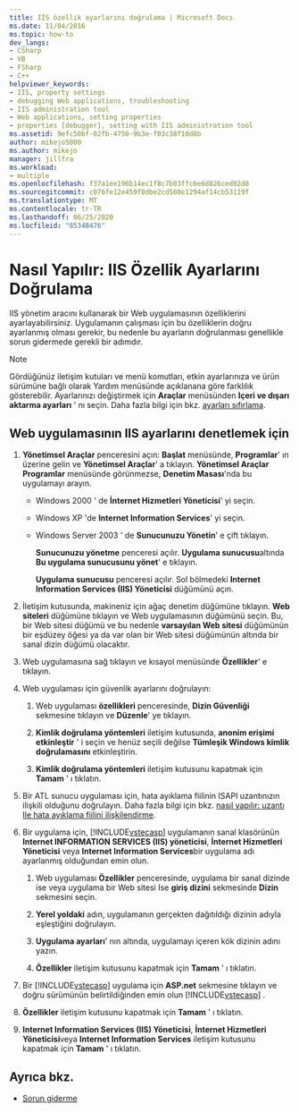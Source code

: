 ```yaml
---
title: IIS özellik ayarlarını doğrulama | Microsoft Docs
ms.date: 11/04/2016
ms.topic: how-to
dev_langs:
- CSharp
- VB
- FSharp
- C++
helpviewer_keywords:
- IIS, property settings
- debugging Web applications, troubleshooting
- IIS administration tool
- Web applications, setting properties
- properties [debugger], setting with IIS administration tool
ms.assetid: 9efc50bf-02fb-4750-9b3e-f03c38f10d8b
author: mikejo5000
ms.author: mikejo
manager: jillfra
ms.workload:
- multiple
ms.openlocfilehash: f37a1ee196b14ec1f8c7b03ffc6e6d826ced02d8
ms.sourcegitcommit: c076fe12e459f0dbe2cd508e1294af14cb53119f
ms.translationtype: MT
ms.contentlocale: tr-TR
ms.lasthandoff: 06/25/2020
ms.locfileid: "85348476"
---
```

# <a name="how-to-verify-iis-property-settings"></a>Nasıl Yapılır: IIS Özellik Ayarlarını Doğrulama

IIS yönetim aracını kullanarak bir Web uygulamasının özelliklerini ayarlayabilirsiniz. Uygulamanın çalışması için bu özelliklerin doğru ayarlanmış olması gerekir, bu nedenle bu ayarların doğrulanması genellikle sorun gidermede gerekli bir adımdır.

> [!NOTE]
> Gördüğünüz iletişim kutuları ve menü komutları, etkin ayarlarınıza ve ürün sürümüne bağlı olarak Yardım menüsünde açıklanana göre farklılık gösterebilir. Ayarlarınızı değiştirmek için **Araçlar** menüsünden **Içeri ve dışarı aktarma ayarları** ' nı seçin. Daha fazla bilgi için bkz. [ayarları sıfırlama](../ide/environment-settings.md#reset-settings).

## <a name="to-check-iis-settings-for-the-web-application"></a>Web uygulamasının IIS ayarlarını denetlemek için

1. **Yönetimsel Araçlar** penceresini açın: **Başlat** menüsünde, **Programlar**' ın üzerine gelin ve **Yönetimsel Araçlar**' a tıklayın. **Yönetimsel Araçlar** **Programlar** menüsünde görünmezse, **Denetim Masası**'nda bu uygulamayı arayın.

   - Windows 2000 ' de **İnternet Hizmetleri Yöneticisi**' yi seçin.

   - Windows XP 'de **Internet Information Services**' yi seçin.

   - Windows Server 2003 ' de **Sunucunuzu Yönetin**' e çift tıklayın.

        **Sunucunuzu yönetme** penceresi açılır. **Uygulama sunucusu**altında **Bu uygulama sunucusunu yönet**' e tıklayın.

        **Uygulama sunucusu** penceresi açılır. Sol bölmedeki **Internet Information Services (IIS) Yöneticisi** düğümünü açın.

2. İletişim kutusunda, makineniz için ağaç denetim düğümüne tıklayın. **Web siteleri** düğümüne tıklayın ve Web uygulamasının düğümünü seçin. Bu, bir Web sitesi düğümü ve bu nedenle **varsayılan Web sitesi** düğümünün bir eşdüzey öğesi ya da var olan bir Web sitesi düğümünün altında bir sanal dizin düğümü olacaktır.

3. Web uygulamasına sağ tıklayın ve kısayol menüsünde **Özellikler**' e tıklayın.

4. Web uygulaması için güvenlik ayarlarını doğrulayın:

   1. Web uygulaması **özellikleri** penceresinde, **Dizin Güvenliği** sekmesine tıklayın ve **Düzenle**' ye tıklayın.

   2. **Kimlik doğrulama yöntemleri** iletişim kutusunda, **anonim erişimi etkinleştir** ' i seçin ve henüz seçili değilse **Tümleşik Windows kimlik doğrulamasını** etkinleştirin.

   3. **Kimlik doğrulama yöntemleri** iletişim kutusunu kapatmak için **Tamam** ' ı tıklatın.

5. Bir ATL sunucu uygulaması için, hata ayıklama fiilinin ISAPI uzantınızın ilişkili olduğunu doğrulayın. Daha fazla bilgi için bkz. [nasıl yapılır: uzantı Ile hata ayıklama fiilini ilişkilendirme](https://msdn.microsoft.com/library/50d261d3-4bd4-41c0-b44e-3591086f121e).

6. Bir uygulama için, [!INCLUDE[vstecasp](../code-quality/includes/vstecasp_md.md)] uygulamanın sanal klasörünün **Internet INFORMATION SERVICES (IIS) yöneticisi**, **İnternet Hizmetleri Yöneticisi** veya **Internet Information Services**bir uygulama adı ayarlanmış olduğundan emin olun.

   1. Web uygulaması **Özellikler** penceresinde, uygulama bir sanal dizinde ise veya uygulama bir Web sitesi Ise **giriş dizini** sekmesinde **Dizin** sekmesini seçin.

   2. **Yerel yoldaki** adın, uygulamanın gerçekten dağıtıldığı dizinin adıyla eşleştiğini doğrulayın.

   3. **Uygulama ayarları**' nın altında, uygulamayı içeren kök dizinin adını yazın.

   4. **Özellikler** iletişim kutusunu kapatmak için **Tamam** ' ı tıklatın.

7. Bir [!INCLUDE[vstecasp](../code-quality/includes/vstecasp_md.md)] uygulama için **ASP.net** sekmesine tıklayın ve doğru sürümünün belirtildiğinden emin olun [!INCLUDE[vstecasp](../code-quality/includes/vstecasp_md.md)] .

8. **Özellikler** iletişim kutusunu kapatmak için **Tamam** ' ı tıklatın.

9. **Internet Information Services (IIS) Yöneticisi**, **İnternet Hizmetleri Yöneticisi**veya **Internet Information Services** iletişim kutusunu kapatmak için **Tamam** ' ı tıklatın.

## <a name="see-also"></a>Ayrıca bkz.

- [Sorun giderme](../debugger/debugging-web-applications-troubleshooting.md)